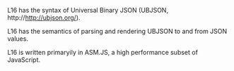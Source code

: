 L16 has the syntax of Universal Binary JSON (UBJSON, http://http://ubjson.org/).

L16 has the semantics of parsing and rendering UBJSON to and from JSON values.

L16 is written primaryily in ASM.JS, a high performance subset of JavaScript.

